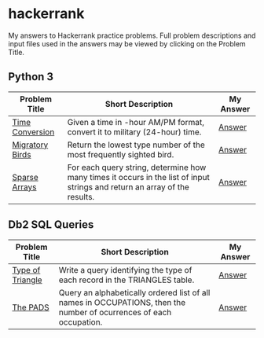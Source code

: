 # hackerrank
My answers to Hackerrank practice problems. Full problem descriptions and input files used in the answers may be viewed by clicking on the Problem Title.
## Python 3
Problem Title | Short Description | My Answer
--------------|-------------------|--------------
[Time Conversion](https://www.hackerrank.com/challenges/time-conversion/problem) | Given a time in -hour AM/PM format, convert it to military (24-hour) time. | [Answer](https://github.com/falc0peregrinus/hackerrank/blob/main/python3/time_conversion.py)
[Migratory Birds](https://www.hackerrank.com/challenges/migratory-birds/problem) | Return the lowest type number of the most frequently sighted bird. | [Answer](https://github.com/falc0peregrinus/hackerrank/blob/main/python3/migratory_birds.py)
[Sparse Arrays](https://www.hackerrank.com/challenges/sparse-arrays/problem) | For each query string, determine how many times it occurs in the list of input strings and return an array of the results. | [Answer](https://github.com/falc0peregrinus/hackerrank/blob/main/python3/sparse_arrays.py)


## Db2 SQL Queries
Problem Title | Short Description | My Answer
--------------|-------------------|--------------
[Type of Triangle](https://www.hackerrank.com/challenges/what-type-of-triangle/problem) | Write a query identifying the type of each record in the TRIANGLES table. | [Answer](https://github.com/falc0peregrinus/hackerrank/blob/main/db2_sql/type_of_triangle.sql)
[The PADS](https://www.hackerrank.com/challenges/the-pads/problem) | Query an alphabetically ordered list of all names in OCCUPATIONS, then the number of ocurrences of each occupation. | [Answer](https://github.com/falc0peregrinus/hackerrank/blob/main/db2_sql/the_pads.sql)

